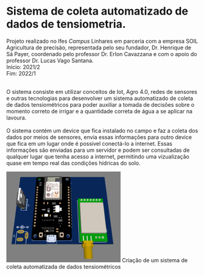 # Sistema de coleta automatizado de dados de tensiometria.
Projeto realizado no Ifes <i>Campus</i> Linhares em parceria com a empresa SOIL Agricultura de precisão, representada pelo seu fundador, Dr. Henrique de Sá Payer, coordenado pelo professor Dr. Erlon Cavazzana e com o apoio do professor Dr. Lucas Vago Santana.<br>
Início: 2021/2<br>
Fim: 2022/1<br>
<br>

O sistema consiste em utilizar conceitos de Iot, Agro 4.0, redes de sensores e outras tecnologias para desenvolver um sistema automatizado de coleta de dados tensiométricos para poder auxiliar a tomada de decisões sobre o momento correto de  irrigar e a quantidade correta de água a se aplicar na lavoura.<br>
<br>
O sistema contém um device que fica instalado no campo e  faz a coleta dos dados por meios de sensores, envia essas informações para outro device que fica em um lugar onde é possivel conectá-lo a internet. Essas informações são enviadas para um servidor e podem ser consultadas de qualquer lugar que tenha acesso a internet, permitindo uma vizualização quase em tempo real das condições hídricas do solo.<br>

<img src="Imagens/3d_receptor.png" width="300">
Criação de um sistema de coleta automatizada de dados tensiométricos
